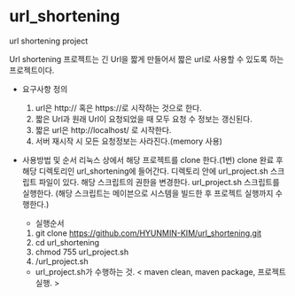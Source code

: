 # url_shortening
url shortening project

Url shortening 프로젝트는 긴 Url을 짧게 만들어서 짧은 url로 사용할 수 있도록 하는 프로젝트이다.


* 요구사항 정의
  1. url은 http:// 혹은 https://로 시작하는 것으로 한다.
  2. 짧은 Url과 원래 Url이 요청되었을 때 모두 요청 수 정보는 갱신된다.
  3. 짧은 url은 http://localhost/ 로 시작한다.
  4. 서버 재시작 시 모든 요청정보는 사라진다.(memory 사용)
  
  
 * 사용방법 및 순서 
      리눅스 상에서 해당 프로젝트를 clone 한다.(1번)
      clone 완료 후 해당 디렉토리인 url_shortening에 들어간다.
      디렉토리 안에 url_project.sh 스크립트 파일이 있다. 해당 스크립트의 권한을 변경한다.
      url_project.sh 스크립트를 실행한다.
      (해당 스크립트는 메이븐으로 시스템을 빌드한 후 프로젝트 실행까지 수행한다.)
      
      * 실행순서
      1. git clone https://github.com/HYUNMIN-KIM/url_shortening.git
      2. cd url_shortening
      3. chmod 755 url_project.sh
      4. /url_project.sh
 
 
 
      * url_project.sh가 수행하는 것.
       < maven clean, maven package, 
        프로젝트 실행. >
      
      
